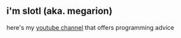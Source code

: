 ## i'm slotl (aka. megarion)
here's my [youtube channel](https://www.youtube.com/@slotling/featured) that offers programming advice
